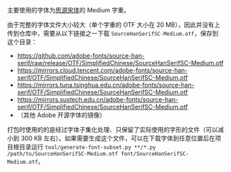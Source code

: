 主要使用的字体为[思源宋体](https://github.com/adobe-fonts/source-han-serif)的 Medium 字重。

由于完整的字体文件大小较大（单个字重的 OTF 大小在 20 MB），因此并没有上传到仓库中，需要从以下链接之一下载 `SourceHanSerifSC-Medium.otf`，保存到这个目录：

* https://github.com/adobe-fonts/source-han-serif/raw/release/OTF/SimplifiedChinese/SourceHanSerifSC-Medium.otf
* https://mirrors.cloud.tencent.com/adobe-fonts/source-han-serif/OTF/SimplifiedChinese/SourceHanSerifSC-Medium.otf
* https://mirrors.tuna.tsinghua.edu.cn/adobe-fonts/source-han-serif/OTF/SimplifiedChinese/SourceHanSerifSC-Medium.otf
* https://mirrors.sustech.edu.cn/adobe-fonts/source-han-serif/OTF/SimplifiedChinese/SourceHanSerifSC-Medium.otf
* （其他 Adobe 开源字体的镜像）

打包时使用的的是经过字体子集化处理、只保留了实际使用的字形的文件（可以减小到 300 KB 左右）。如果需要生成这个文件，可以在下载字体到任意位置后在项目根目录运行 `tool/generate-font-subset.py **/*.py /path/to/SourceHanSerifSC-Medium.otf font/SourceHanSerifSC-Medium.otf`。